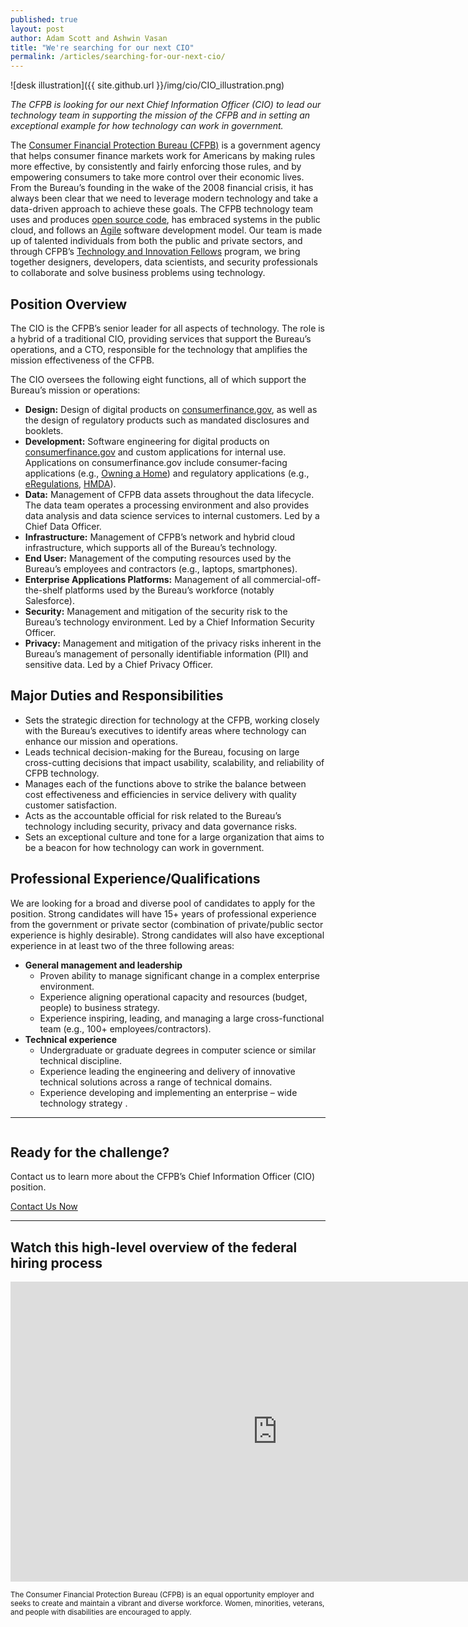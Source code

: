 ```yaml
---
published: true
layout: post
author: Adam Scott and Ashwin Vasan
title: "We're searching for our next CIO"
permalink: /articles/searching-for-our-next-cio/
---
```


![desk illustration]({{ site.github.url }}/img/cio/CIO_illustration.png)

*The CFPB is looking for our next Chief Information Officer (CIO) to lead our technology team in supporting the mission of the CFPB and in setting an exceptional example for how technology can work in government.*

The [Consumer Financial Protection Bureau (CFPB)](http://consumerfinance.gov) is a government agency that helps consumer finance markets work for Americans by making rules more effective, by consistently and fairly enforcing those rules, and by empowering consumers to take more control over their economic lives.  From the Bureau’s founding in the wake of the 2008 financial crisis, it has always been clear that we need to leverage modern technology and take a data-driven approach to achieve these goals.  The CFPB technology team uses and produces [open source code](https://github.com/cfpb), has embraced systems in the public cloud, and follows an [Agile](http://www.agilemanifesto.org/) software development model. Our team is made up of talented individuals from both the public and private sectors, and through CFPB’s [Technology and Innovation Fellows](http://www.consumerfinance.gov/jobs/technology-innovation-fellows/) program, we bring together designers, developers, data scientists, and security professionals to collaborate and solve business problems using technology.

## Position Overview

The CIO is the CFPB’s senior leader for all aspects of technology. The role is a hybrid of a traditional CIO, providing services that support the Bureau’s operations, and a CTO, responsible for the technology that amplifies the mission effectiveness of the CFPB.

The CIO oversees the following eight functions, all of which support the Bureau’s mission or operations:

- **Design:** Design of digital products on [consumerfinance.gov](http://consumerfinance.gov), as well as the design of regulatory products such as mandated disclosures and booklets.
- **Development:** Software engineering for digital products on [consumerfinance.gov](http://consumerfinance.gov) and custom applications for internal use.  Applications on consumerfinance.gov include consumer-facing applications (e.g., [Owning a Home](http://www.consumerfinance.gov/owning-a-home)) and regulatory applications (e.g., [eRegulations](http://www.consumerfinance.gov/eregulations/), [HMDA](http://www.consumerfinance.gov/hmda/)).
- **Data:**  Management of CFPB data assets throughout the data lifecycle. The data team operates a processing environment and also provides data analysis and data science services to internal customers. Led by a Chief Data Officer.
- **Infrastructure:**  Management of CFPB’s network and hybrid cloud infrastructure, which supports all of the Bureau’s technology.
- **End User:**  Management of the computing resources used by the Bureau’s employees and contractors (e.g., laptops, smartphones).
- **Enterprise Applications Platforms:**  Management of all commercial-off-the-shelf platforms used by the Bureau’s workforce (notably Salesforce).
- **Security:**  Management and mitigation of the security risk to the Bureau’s technology environment. Led by a Chief Information Security Officer.
- **Privacy:**  Management and mitigation of the privacy risks inherent in the Bureau’s management of personally identifiable information (PII) and sensitive data.  Led by a Chief Privacy Officer.


## Major Duties and Responsibilities

- Sets the strategic direction for technology at the CFPB, working closely with the Bureau’s executives to identify areas where technology can enhance our mission and operations.
- Leads technical decision-making for the Bureau, focusing on large cross-cutting decisions that impact usability, scalability, and reliability of CFPB technology.
- Manages each of the functions above to strike the balance between cost effectiveness and efficiencies in service delivery with quality customer satisfaction.
- Acts as the accountable official for risk related to the Bureau’s technology including security, privacy and data governance risks.
- Sets an exceptional culture and tone for a large organization that aims to be a beacon for how technology can work in government.

## Professional Experience/Qualifications

We are looking for a broad and diverse pool of candidates to apply for the position. Strong candidates will have 15+ years of professional experience from the government or private sector (combination of private/public sector experience is highly desirable). Strong candidates will also have exceptional experience in at least two of the three following areas:

- **General management and leadership**
    - Proven ability to manage significant change in a complex enterprise environment.
    - Experience aligning operational capacity and resources (budget, people) to business strategy.
    - Experience inspiring, leading, and managing a large cross-functional team (e.g., 100+ employees/contractors).
- **Technical experience**
    - Undergraduate or graduate degrees in computer science or similar technical discipline.
    - Experience leading the engineering and delivery of innovative technical solutions across a range of technical domains.
    - Experience developing and implementing an enterprise – wide technology strategy .

---

<img src="../../img/flag.png" alt="" class="pull-r">

## Ready for the challenge?

Contact us to learn more about the CFPB’s Chief Information Officer (CIO) position.

<a class="btn btn__super" href="mailto:jobs@cfpb.gov">Contact Us Now</a>

---

## Watch this high-level overview of the federal hiring process

<iframe width="853" height="480" src="https://www.youtube.com/embed/XCbZnTIeTOY?rel=0&amp;showinfo=0" frameborder="0" allowfullscreen></iframe>

<small>The Consumer Financial Protection Bureau (CFPB) is an equal
opportunity employer and seeks to create and maintain a
vibrant and diverse workforce. Women, minorities, veterans,
and people with disabilities are encouraged to apply.</small>

